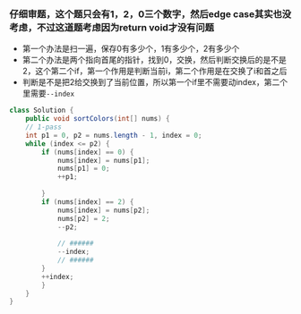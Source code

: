 ### 仔细审题，这个题只会有1，2，0三个数字，然后edge case其实也没考虑，不过这道题考虑因为return void才没有问题
* 第一个办法是扫一遍，保存0有多少个，1有多少个，2有多少个
* 第二个办法是两个指向首尾的指针，找到0，交换，然后判断交换后的是不是2，这个第二个if，第一个作用是判断当前i，第二个作用是在交换了i和首之后
* 判断是不是把2给交换到了当前位置，所以第一个if里不需要动index，第二个里需要`--index`
```java
class Solution {
    public void sortColors(int[] nums) {
    // 1-pass
    int p1 = 0, p2 = nums.length - 1, index = 0;
    while (index <= p2) {
        if (nums[index] == 0) {
            nums[index] = nums[p1];
            nums[p1] = 0;
            ++p1;
            
        }
        if (nums[index] == 2) {
            nums[index] = nums[p2];
            nums[p2] = 2;
            --p2;
            
            // ######
            --index;
            // ######
        }
        ++index;
        }
    }
}
```
